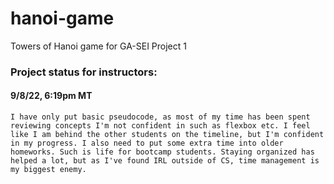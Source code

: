 # hanoi-game

Towers of Hanoi game for GA-SEI Project 1

### Project status for instructors:

#### 9/8/22, 6:19pm MT

    I have only put basic pseudocode, as most of my time has been spent reviewing concepts I'm not confident in such as flexbox etc. I feel like I am behind the other students on the timeline, but I'm confident in my progress. I also need to put some extra time into older homeworks. Such is life for bootcamp students. Staying organized has helped a lot, but as I've found IRL outside of CS, time management is my biggest enemy.
